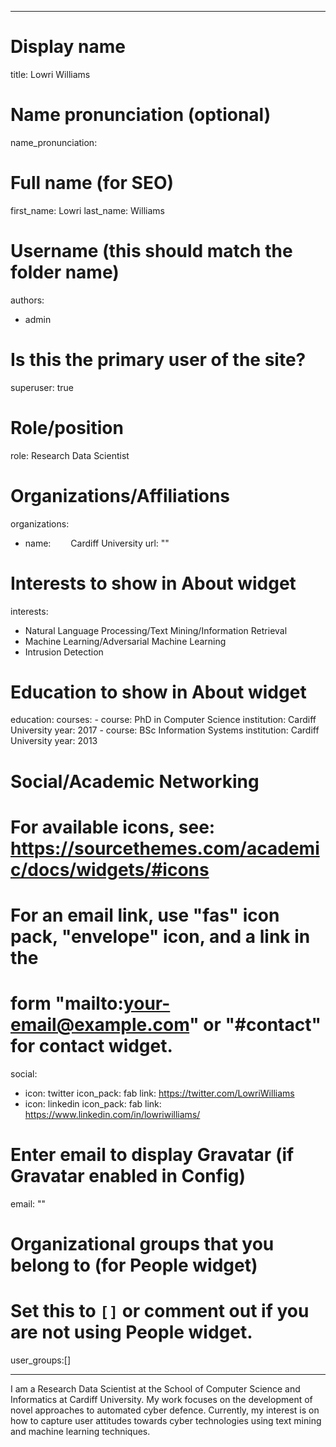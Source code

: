  ---
# Display name
title: Lowri Williams

# Name pronunciation (optional)
name_pronunciation: 

# Full name (for SEO)
first_name: Lowri
last_name: Williams

# Username (this should match the folder name)
authors:
- admin

# Is this the primary user of the site?
superuser: true

# Role/position
role: Research Data Scientist

# Organizations/Affiliations
organizations:
- name:   Cardiff University 
  url: "" 


# Interests to show in About widget
interests:
  - Natural Language Processing/Text Mining/Information Retrieval
  - Machine Learning/Adversarial Machine Learning
  - Intrusion Detection

# Education to show in About widget
education:
  courses:
    - course: PhD in Computer Science
      institution: Cardiff University
      year: 2017
    - course: BSc Information Systems
      institution: Cardiff University
      year: 2013

# Social/Academic Networking
# For available icons, see: https://sourcethemes.com/academic/docs/widgets/#icons
#   For an email link, use "fas" icon pack, "envelope" icon, and a link in the
#   form "mailto:your-email@example.com" or "#contact" for contact widget.
social:
- icon: twitter
  icon_pack: fab
  link: https://twitter.com/LowriWilliams
- icon: linkedin
  icon_pack: fab
  link: https://www.linkedin.com/in/lowriwilliams/
<!-- - icon: github
  icon_pack: fab
  link: https://github.com/LowriWilliams -->
  <!-- - icon: envelope
  icon_pack: fas
  link: 'mailto:giuseppe.delaurentis@ed.ac.uk'  # For a direct email link, use "mailto:test@example.org". -->



# Enter email to display Gravatar (if Gravatar enabled in Config)
email: ""
  
# Organizational groups that you belong to (for People widget)
#   Set this to `[]` or comment out if you are not using People widget.  
user_groups:[]
<!-- - Researchers
- Visitors -->
---

I am a Research Data Scientist at the School of Computer Science and Informatics at Cardiff University. My work focuses on the development of novel approaches to automated cyber defence. Currently, my interest is on how to capture user attitudes towards cyber technologies using text mining and machine learning techniques.